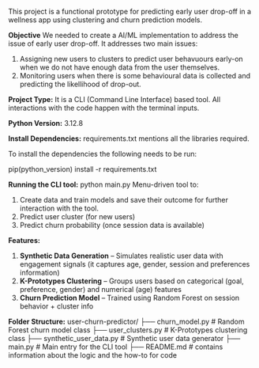 This project is a functional prototype for predicting early user drop-off in a wellness app using clustering and churn prediction models. 

**Objective**
We needed to create a AI/ML implementation to address the issue of early user drop-off.
It addresses two main issues:
1. Assigning new users to clusters to predict user behavuours early-on when we do not have enough data from the user themselves.
2. Monitoring users when there is some behavioural data is collected and predicting the likellihood of drop-out.

**Project Type:**
It is a CLI (Command Line Interface) based tool. All interactions with the code happen with the terminal inputs.

**Python Version:** 3.12.8

**Install Dependencies:** 
requirements.txt mentions all the libraries required. 

To install the dependencies the following needs to be run:

pip(python_version) install -r requirements.txt

**Running the CLI tool:**
python main.py
Menu-driven tool to:
  1. Create data and train models and save their outcome for further interaction with the tool.
  2. Predict user cluster (for new users)
  3. Predict churn probability (once session data is available)

**Features:**

1. **Synthetic Data Generation** – Simulates realistic user data with engagement signals (it captures age, gender, session and preferences information)
2. **K-Prototypes Clustering** – Groups users based on categorical (goal, preference, gender) and numerical (age) features
3. **Churn Prediction Model** – Trained using Random Forest on session behavior + cluster info


**Folder Structure:**
user-churn-predictor/
├── churn_model.py                    # Random Forest churn model class
├── user_clusters.py                  # K-Prototypes clustering class
├── synthetic_user_data.py            # Synthetic user data generator
├── main.py                           # Main entry for the CLI tool
├── README.md                         # contains information about the logic and the how-to for code

